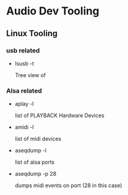 # Audio Dev Tooling

## Linux Tooling

### usb related

- lsusb -t
  
  Tree view of 

### Alsa related

- aplay -l 

  list of PLAYBACK Hardware Devices

- amidi -l

  list of midi devices

- aseqdump -l
  
  list of alsa ports

- aseqdump -p 28

  dumps midi events on port (28 in this case)